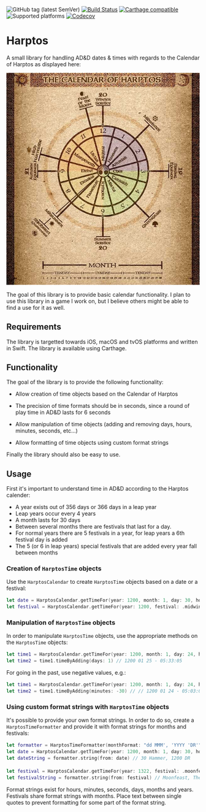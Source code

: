 ![GitHub tag (latest SemVer)](https://img.shields.io/github/tag/wolf81/Harptos.svg) [![Build Status](https://travis-ci.org/wolf81/Harptos.svg?branch=master)](https://travis-ci.org/wolf81/Harptos) [![Carthage compatible](https://img.shields.io/badge/Carthage-compatible-4BC51D.svg?style=flat)](https://github.com/Carthage/Carthage) ![Supported platforms](https://img.shields.io/static/v1.svg?label=platform&message=macOS%20|%20tvOS%20|%20iOS&color=lightgrey) [![Codecov](https://img.shields.io/codecov/c/github/wolf81/Harptos.svg)](https://codecov.io/gh/wolf81/Harptos)

# Harptos

A small library for handling AD&D dates & times with regards to the Calendar of Harptos as displayed here:

![](calendar-of-harptos.jpg?raw=true)

The goal of this library is to provide basic calendar functionality. I plan to use this library in a game I work on, but I believe others might be able to find a use for it as well.


## Requirements

The library is targetted towards iOS, macOS and tvOS platforms and written in Swift. The library is available using Carthage.


## Functionality

The goal of the library is to provide the following functionality:

- Allow creation of time objects based on the Calendar of Harptos

- The precision of time formats should be in seconds, since a round of play time in AD&D lasts for 6 seconds

- Allow manipulation of time objects (adding and removing days, hours, minutes, seconds, etc...)

- Allow formatting of time objects using custom format strings

Finally the library should also be easy to use.


## Usage

First it's important to understand time in AD&D according to the Harptos calender:

- A year exists out of 356 days or 366 days in a leap year
- Leap years occur every 4 years
- A month lasts for 30 days
- Between several months there are festivals that last for a day. 
- For normal years there are 5 festivals in a year, for leap years a 6th festival day is added
- The 5 (or 6 in leap years) special festivals that are added every year fall between months

### Creation of `HarptosTime` objects

Use the `HarptosCalendar` to create `HarptosTime` objects based on a date or a festival:

```swift
let date = HarptosCalendar.getTimeFor(year: 1200, month: 1, day: 30, hour: 1, minute: 5, second: 2)
let festival = HarptosCalendar.getTimeFor(year: 1200, festival: .midwinter) 
```

### Manipulation of `HarptosTime` objects

In order to manipulate `HarptosTime` objects, use the appropriate methods on the `HarptosTime` objects:

```swift
let time1 = HarptosCalendar.getTimeFor(year: 1200, month: 1, day: 24, hour: 5, minute: 33, second: 5) // 1200 01 24 - 05:33:05
let time2 = time1.timeByAdding(days: 1) // 1200 01 25 - 05:33:05
```

For going in the past, use negative values, e.g.:

```swift
let time1 = HarptosCalendar.getTimeFor(year: 1200, month: 1, day: 24, hour: 5, minute: 33, second: 5) // 1200 01 24 - 05:33:05
let time2 = time1.timeByAdding(minutes: -30) // // 1200 01 24 - 05:03:05
```

### Using custom format strings with `HarptosTime` objects

It's possible to provide your own format strings. In order to do so, create a `HarptosTimeFormatter` and provide it with format strings for months and festivals:

```swift
let formatter = HarptosTimeFormatter(monthFormat: "dd MMM', 'YYYY 'DR'", festivalFormat: "M', 'Y")
let date = HarptosCalendar.getTimeFor(year: 1200, month: 1, day: 30, hour: 1, minute: 5, second: 2)
let dateString = formatter.string(from: date) // 30 Hammer, 1200 DR

let festival = HarptosCalendar.getTimeFor(year: 1322, festival: .moonfeast)
let festivalString = formatter.string(from: festival) // Moonfeast, The Year of Lurking Death
```

Format strings exist for hours, minutes, seconds, days, months and years. Festivals share format strings with months. Place text between single quotes to prevent formatting for some part of the format string.


